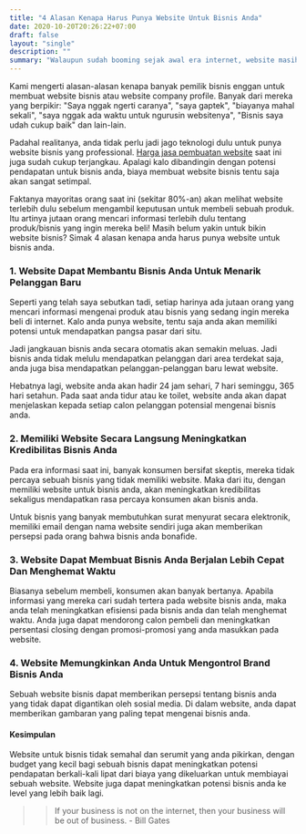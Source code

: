 ```yaml
---
title: "4 Alasan Kenapa Harus Punya Website Untuk Bisnis Anda"
date: 2020-10-20T20:26:22+07:00
draft: false
layout: "single"
description: ""
summary: "Walaupun sudah booming sejak awal era internet, website masih tetap menjadi pintu menuju kesuksesan digital marketing. Simak alasan-alasan kenapa anda harus tetap memiliki website bisnis di tahun 2020."
---
```


Kami mengerti alasan-alasan kenapa banyak pemilik bisnis enggan untuk membuat website bisnis atau website company profile. Banyak dari mereka yang berpikir: "Saya nggak ngerti caranya", "saya gaptek", "biayanya mahal sekali", "saya nggak ada waktu untuk ngurusin websitenya", "Bisnis saya udah cukup baik" dan lain-lain. 

Padahal realitanya, anda tidak perlu jadi jago teknologi dulu untuk punya website bisnis yang professional. [Harga jasa pembuatan website](../../harga) saat ini juga sudah cukup terjangkau. Apalagi kalo dibandingin dengan potensi pendapatan untuk bisnis anda, biaya membuat website bisnis tentu saja akan sangat setimpal.

Faktanya mayoritas orang saat ini (sekitar 80%-an) akan melihat website terlebih dulu sebelum mengambil keputusan untuk membeli sebuah produk. Itu artinya jutaan orang mencari informasi terlebih dulu tentang produk/bisnis yang ingin mereka beli! Masih belum yakin untuk bikin website bisnis? Simak 4 alasan kenapa anda harus punya website untuk bisnis anda.

### 1. Website Dapat Membantu Bisnis Anda Untuk Menarik Pelanggan Baru

Seperti yang telah saya sebutkan tadi, setiap harinya ada jutaan orang yang mencari informasi mengenai produk atau bisnis yang sedang ingin mereka beli di internet. Kalo anda punya website, tentu saja anda akan memiliki potensi untuk mendapatkan pangsa pasar dari situ.

Jadi jangkauan bisnis anda secara otomatis akan semakin meluas. Jadi bisnis anda tidak melulu mendapatkan pelanggan dari area terdekat saja, anda juga bisa mendapatkan pelanggan-pelanggan baru lewat website.

Hebatnya lagi, website anda akan hadir 24 jam sehari, 7 hari seminggu, 365 hari setahun. Pada saat anda tidur atau ke toilet, website anda akan dapat menjelaskan kepada setiap calon pelanggan potensial mengenai bisnis anda.

### 2. Memiliki Website Secara Langsung Meningkatkan Kredibilitas Bisnis Anda

Pada era informasi saat ini, banyak konsumen bersifat skeptis, mereka tidak percaya sebuah bisnis yang tidak memiliki website. Maka dari itu, dengan memiliki website untuk bisnis anda, akan meningkatkan kredibilitas sekaligus mendapatkan rasa percaya konsumen akan bisnis anda.

Untuk bisnis yang banyak membutuhkan surat menyurat secara elektronik, memiliki email dengan nama website sendiri juga akan memberikan persepsi pada orang bahwa bisnis anda bonafide.

### 3. Website Dapat Membuat Bisnis Anda Berjalan Lebih Cepat Dan Menghemat Waktu

Biasanya sebelum membeli, konsumen akan banyak bertanya. Apabila informasi yang mereka cari sudah tertera pada website bisnis anda, maka anda telah meningkatkan efisiensi pada bisnis anda dan telah menghemat waktu. Anda juga dapat mendorong calon pembeli dan meningkatkan persentasi closing dengan promosi-promosi yang anda masukkan pada website.

### 4. Website Memungkinkan Anda Untuk Mengontrol Brand Bisnis Anda

Sebuah website bisnis dapat memberikan persepsi tentang bisnis anda yang tidak dapat digantikan oleh sosial media. Di dalam website, anda dapat memberikan gambaran yang paling tepat mengenai bisnis anda.  

#### Kesimpulan

Website untuk bisnis tidak semahal dan serumit yang anda pikirkan, dengan budget yang kecil bagi sebuah bisnis dapat meningkatkan potensi pendapatan berkali-kali lipat dari biaya yang dikeluarkan untuk membiayai sebuah website. Website juga dapat meningkatkan potensi bisnis anda ke level yang lebih baik lagi.

>> If your business is not on the internet, then your business will be out of business. - Bill Gates